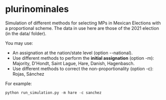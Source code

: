 # plurinominales
Simulation of different methods for selecting MPs in Mexican Elections with a proportional scheme. The data in use here are those of the 2021 election (in the data/ folder). 

You may use:
* An assignation at the nation/state level (option --national).
* Use different methods to perform the **initial assignation** (option -m): Majority, D'Hondt, Saint Lague, Hare, Danish, Hagenbasch.
* Use different methods to correct the non-proportionality (option -c): Rojas, Sánchez

For example:
```python
python run_simulation.py -m hare -c sanchez
```
